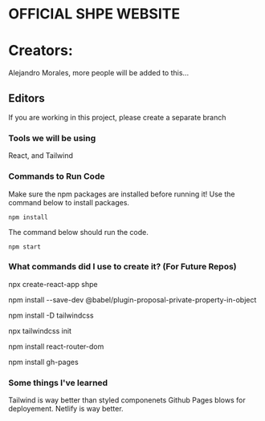 # OFFICIAL SHPE WEBSITE 
# Creators: 
Alejandro Morales, more people will be added to this...

## Editors
If you are working in this project, please create a separate branch

### Tools we will be using
React, and Tailwind

### Commands to Run Code
Make sure the npm packages are installed before running it! Use the command below to install packages.
```
npm install
```
The command below should run the code.
```
npm start
```

### What commands did I use to create it? (For Future Repos)
npx create-react-app shpe

npm install --save-dev @babel/plugin-proposal-private-property-in-object

npm install -D tailwindcss

npx tailwindcss init

npm install react-router-dom

npm install gh-pages

### Some things I've learned
Tailwind is way better than styled componenets
Github Pages blows for deployement. Netlify is way better.